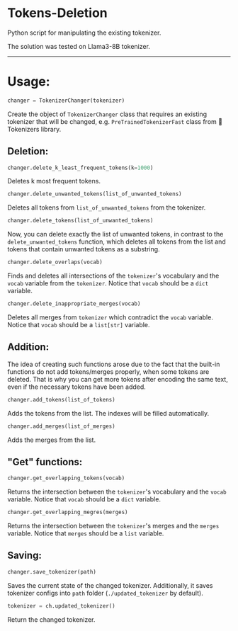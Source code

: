 # Tokens-Deletion
Python script for manipulating the existing tokenizer.

The solution was tested on Llama3-8B tokenizer.

-----
# Usage:

```python
changer = TokenizerChanger(tokenizer)
```
Create the object of ```TokenizerChanger``` class that requires an existing tokenizer that will be changed, e.g. ```PreTrainedTokenizerFast``` class from 🤗 Tokenizers library.

## Deletion:
```python
changer.delete_k_least_frequent_tokens(k=1000)
```
Deletes k most frequent tokens.

```python
changer.delete_unwanted_tokens(list_of_unwanted_tokens)
```
Deletes all tokens from ```list_of_unwanted_tokens``` from the tokenizer.

```python
changer.delete_tokens(list_of_unwanted_tokens)
```
Now, you can delete exactly the list of unwanted tokens, in contrast to the ```delete_unwanted_tokens``` function, which deletes all tokens from the list and tokens that contain unwanted tokens as a substring.

```python
changer.delete_overlaps(vocab)
```
Finds and deletes all intersections of the ```tokenizer```'s vocabulary and the ```vocab``` variable from the ```tokenizer```. Notice that ```vocab``` should be a ```dict``` variable.

```python
changer.delete_inappropriate_merges(vocab)
```
Deletes all merges from ```tokenizer``` which contradict the ```vocab``` variable. Notice that ```vocab``` should be a ```list[str]``` variable.


## Addition:
The idea of creating such functions arose due to the fact that the built-in functions do not add tokens/merges properly, when some tokens are deleted. That is why you can get more tokens after encoding the same text, even if the necessary tokens have been added.

```python
changer.add_tokens(list_of_tokens)
```
Adds the tokens from the list. The indexes will be filled automatically.

```python
changer.add_merges(list_of_merges)
```
Adds the merges from the list.


## "Get" functions:
```python
changer.get_overlapping_tokens(vocab)
```
Returns the intersection between the ```tokenizer```'s vocabulary and the ```vocab``` variable. Notice that ```vocab``` should be a ```dict``` variable.

```python
changer.get_overlapping_megres(merges)
```
Returns the intersection between the ```tokenizer```'s merges and the ```merges``` variable. Notice that ```merges``` should be a ```list``` variable.


## Saving:
```python
changer.save_tokenizer(path)
```
Saves the current state of the changed tokenizer. Additionally, it saves tokenizer configs into ```path``` folder (```./updated_tokenizer``` by default).

```python
tokenizer = ch.updated_tokenizer()
```
Return the changed tokenizer.
